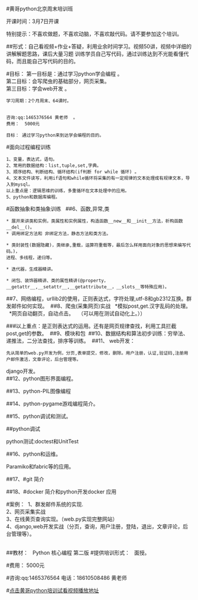 #黄哥python北京周末培训班

开课时间：3月7日开课

特别提示：不喜欢做题，不喜欢动脑，不喜欢敲代码。请不要参加这个培训。

##形式：自己看视频+作业+答疑，利用业余时间学习。视频50讲，视频中详细的讲解解题思路，课后大量习题
训练学员自己写代码，通过训练达到不光能看懂代码，而且能自己写代码的目的。

#目标：
	第一目标是：通过学习python学会编程 。  
	第二目标：会写爬虫的基础部分，网页采集。  
	第三目标：学会web开发  。

	学习周期：2个月周末、64课时。


	咨询:qq:1465376564 黄老师  。
	费用：  5000元

	目标： 通过学习python来到达学会编程的目的。   
#面向过程编程训练

	1、变量，表达式，语句。  
	2、常用的数据结构：list,tuple,set,字典。 
	3、顺序结构、判断结构、循环结构(if判断 for while 循环) 。 
	4、文本文件读写，利用if语句和while循环将采集的有一定规律的文本处理成有规律文本，导入到mysql。  
	以上重点是：逻辑思维的训练，多重循环在文本处理中的应用。
	5、python和数据库编程。 
#函数抽象和类抽象训练    
##6、函数,异常,类  

	* 展开来讲类和实例，类属性和实例属性，构造函数__new__和__init__方法，析构函数__del__()。
	* 调用绑定方法和 非绑定方法，静态方法和类方法。 

	* 类封装性(数据隐藏)，类继承,重载，运算符重载等，最后怎么样用面向对象的思想来编写代码。)，
	进程、多线程，递归等。

	* 迭代器，生成器精讲。

	* 闭包、装饰器精讲、类的属性精讲(@property，__getattr__,__setattr__,__getattribute__，__slots__等特殊应用)。

##7、网络编程，urllib2的使用，正则表达式，字符处理,utf-8和gb2312互换。群发邮件如何实现。 
##8、爬虫(采集网页)实战   
	*模拟post,get.汉字乱码的处理。   
	*网页自动翻页，自动点击。   	（可以用在测试自动化上。））
	
###以上重点：是正则表达式的运用。还有是网页规律查找，利用工具拦截post,get的参数。 
##9、模块和包 
##10、数据结构和算法初步训练：穷举法、递推法，二分法查找，排序等训练。 
##11、 web开发：

	先从简单的web.py开发为例，分页,表单提交，修改，删除。用户注册，认证,验证码,注册用户邮件激活，文章评论，后台管理等。 
django开发。  
##12、python图形界面编程。  

##13、python-PIL图像编程

##14、python-pygame游戏编程简介。

##15、python调试和测试。

##python调试

python测试:doctest和UnitTest

##16、python和运维。

Paramiko和fabric等的应用。

##17、#git 简介

##18、#docker 简介和python开发docker 应用

#案例： 
	1、群发邮件系统的实现.  
	2、网页采集实战    
	3、在线黄页查询实现。（web.py实现完整网站）    
	4、django,web开发实战（分页，查询，用户注册，登陆，退出，文章评论，后台管理等）。  
 

##教材：  
Python 核心编程 第二版
#提供培训形式：    面授。  
 


#费用：  5000元
  
#咨询:qq:1465376564 电话：18610508486 黄老师 

#[点击黄哥python培训试看视频播放地址](https://github.com/pythonpeixun/article/blob/master/python_shiping.md)
